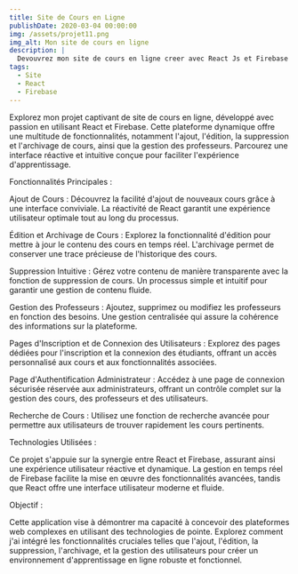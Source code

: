 ```yaml
---
title: Site de Cours en Ligne
publishDate: 2020-03-04 00:00:00
img: /assets/projet11.png
img_alt: Mon site de cours en ligne
description: |
  Devouvrez mon site de cours en ligne creer avec React Js et Firebase !
tags:
  - Site
  - React
  - Firebase
---
```

Explorez mon projet captivant de site de cours en ligne, développé avec passion en utilisant React et Firebase. Cette plateforme dynamique offre une multitude de fonctionnalités, notamment l'ajout, l'édition, la suppression et l'archivage de cours, ainsi que la gestion des professeurs. Parcourez une interface réactive et intuitive conçue pour faciliter l'expérience d'apprentissage.

Fonctionnalités Principales :

Ajout de Cours : Découvrez la facilité d'ajout de nouveaux cours grâce à une interface conviviale. La réactivité de React garantit une expérience utilisateur optimale tout au long du processus.

Édition et Archivage de Cours : Explorez la fonctionnalité d'édition pour mettre à jour le contenu des cours en temps réel. L'archivage permet de conserver une trace précieuse de l'historique des cours.

Suppression Intuitive : Gérez votre contenu de manière transparente avec la fonction de suppression de cours. Un processus simple et intuitif pour garantir une gestion de contenu fluide.

Gestion des Professeurs : Ajoutez, supprimez ou modifiez les professeurs en fonction des besoins. Une gestion centralisée qui assure la cohérence des informations sur la plateforme.

Pages d'Inscription et de Connexion des Utilisateurs : Explorez des pages dédiées pour l'inscription et la connexion des étudiants, offrant un accès personnalisé aux cours et aux fonctionnalités associées.

Page d'Authentification Administrateur : Accédez à une page de connexion sécurisée réservée aux administrateurs, offrant un contrôle complet sur la gestion des cours, des professeurs et des utilisateurs.

Recherche de Cours : Utilisez une fonction de recherche avancée pour permettre aux utilisateurs de trouver rapidement les cours pertinents.

Technologies Utilisées :

Ce projet s'appuie sur la synergie entre React et Firebase, assurant ainsi une expérience utilisateur réactive et dynamique. La gestion en temps réel de Firebase facilite la mise en œuvre des fonctionnalités avancées, tandis que React offre une interface utilisateur moderne et fluide.

Objectif :

Cette application vise à démontrer ma capacité à concevoir des plateformes web complexes en utilisant des technologies de pointe. Explorez comment j'ai intégré les fonctionnalités cruciales telles que l'ajout, l'édition, la suppression, l'archivage, et la gestion des utilisateurs pour créer un environnement d'apprentissage en ligne robuste et fonctionnel.